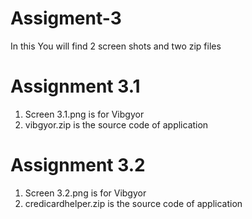 # Assigment-3

In this You will find 2 screen shots and two zip files
# Assignment 3.1
1) Screen 3.1.png is for Vibgyor
2) vibgyor.zip is the source code of application
# Assignment 3.2
1) Screen 3.2.png is for Vibgyor
2) credicardhelper.zip is the source code of application
